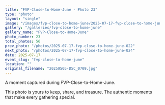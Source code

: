 ```yaml
---
title: "FVP-Close-to-Home-June - Photo 23"
type: "photo"
layout: "single"
image: "/images/fvp-close-to-home-june/2025-07-17-fvp-close-to-home-june-023.jpg"
gallery: "/galleries/fvp-close-to-home-june"
gallery_name: "FVP-Close-to-Home-June"
photo_number: 23
total_photos: 56
prev_photo: "/photos/2025-07-17-fvp-close-to-home-june-022"
next_photo: "/photos/2025-07-17-fvp-close-to-home-june-024"
date: 2025-07-17
event_slug: "fvp-close-to-home-june"
location: ""
original_filename: "20250505-DSC_0709.jpg"
---
```


A moment captured during FVP-Close-to-Home-June.

This photo is yours to keep, share, and treasure. The authentic moments that make every gathering special.
